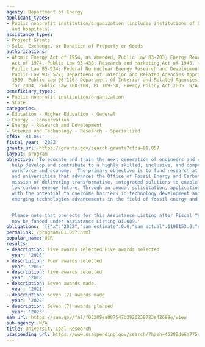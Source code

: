 ```yaml
---
agency: Department of Energy
applicant_types:
- Public nonprofit institution/organization (includes institutions of higher education
  and hospitals)
assistance_types:
- Project Grants
- Sale, Exchange, or Donation of Property or Goods
authorizations:
- Atomic Energy Act of 1954, as amended, Public Law 83-703; Energy Reorganization
  Act of 1974, Public Law 93-438; Research and Marketing Act of 1946, as amended,
  Public Law 85-934; Federal Nonnuclear Energy Research and Development Act of 1974,
  Public Law 93- 577; Department of Interior and Related Agencies Appropriations for
  1980, Public Law 96-126; Department of Interior and Related Agencies Appropriations
  for 2004, Public Law 108-108, PL 109-58, Energy Policy Act 2005. N/A.
beneficiary_types:
- Public nonprofit institution/organization
- State
categories:
- Education - Higher Education - General
- Energy - Conservation
- Energy - Research and Development
- Science and Technology - Research - Specialized
cfda: '81.057'
fiscal_year: '2022'
grants_url: https://grants.gov/search-grants?cfda=81.057
layout: program
objective: 'To educate and train the next generation of engineers and scientists to
  help develop and contribute to a highly skilled, inclusive, and competitive U.S.
  workforce and economy.  The primary objective is to fund research at U.S. colleges
  and universities that advances the Office of Fossil Energy and Carbon Management’s
  mission of delivering transformative, integrated solutions to enable a sustainable,
  low-carbon energy future. Through an annual solicitation, applications are sought
  with the potential to overcome barriers in technology development and accelerate
  emerging technologies advancements in the field of fossil energy and carbon management.


  Please note that projects for this Assistance Listing after Fiscal Year 2021 will
  now be funded under Assistance Listing 81.089.'
obligations: '[{"x":"2022","sam_estimate":0.0,"sam_actual":1199153.0,"usa_spending_actual":1199153.0},{"x":"2023","sam_estimate":2646815.0,"sam_actual":0.0,"usa_spending_actual":2646141.45},{"x":"2024","sam_estimate":0.0,"sam_actual":0.0,"usa_spending_actual":-18607.24}]'
permalink: /program/81.057.html
popular_name: UCR
results:
- description: Five awards selected Five awards selected
  year: '2016'
- description: Four awards selected
  year: '2017'
- description: five awards selected
  year: '2018'
- description: Seven awards made.
  year: '2021'
- description: Seven (7) awards made
  year: '2022'
- description: Seven (7) awards planned
  year: '2023'
sam_url: https://sam.gov/fal/f03289ea087547b2920239723e42699e/view
sub-agency: N/A
title: University Coal Research
usaspending_url: https://www.usaspending.gov/search/?hash=45388de6a775c7f5679e797b2b98800c
---
```

